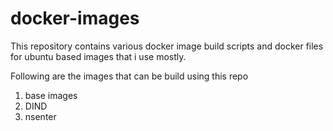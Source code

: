 # docker-images
This repository contains various docker image build scripts and docker files for ubuntu based images that i use mostly.

Following are the images that can be build using this repo
1. base images
2. DIND
3. nsenter
